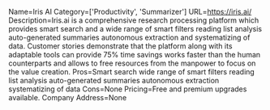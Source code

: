 Name=Iris AI
Category=['Productivity', 'Summarizer']
URL=https://iris.ai/
Description=Iris.ai is a comprehensive research processing platform which provides smart search and a wide range of smart filters reading list analysis auto-generated summaries autonomous extraction and systematizing of data. Customer stories demonstrate that the platform along with its adaptable tools can provide 75% time savings works faster than the human counterparts and allows to free resources from the manpower to focus on the value creation.
Pros=Smart search wide range of smart filters reading list analysis auto-generated summaries autonomous extraction systematizing of data
Cons=None
Pricing=Free and premium upgrades available.
Company Address=None
